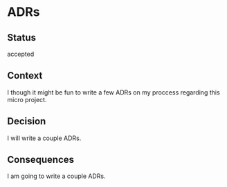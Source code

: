 # ADRs

## Status

accepted

## Context

I though it might be fun to write a few ADRs on my proccess regarding this micro project.

## Decision

I will write a couple ADRs.

## Consequences

I am going to write a couple ADRs.
